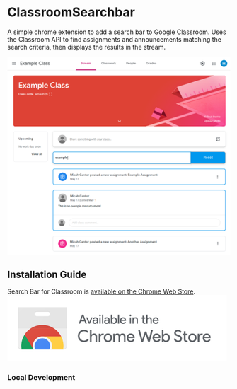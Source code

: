 # ClassroomSearchbar
A simple chrome extension to add a search bar to Google Classroom. Uses the Classroom API to find assignments and announcements matching the search criteria, then displays the results in the stream.

![example](https://github.com/micahcantor/ClassroomSearchbar/blob/master/extension-example.png "Example Image")

## Installation Guide
Search Bar for Classroom is [available on the Chrome Web Store](https://chrome.google.com/webstore/detail/search-bar-for-classroom/dmlfplbdckbemkkhkojekbagnpldghnc).
![webstore](https://github.com/micahcantor/ClassroomSearchbar/blob/master/ChromeWebStoreBadge.png "Webstore")

### Local Development




